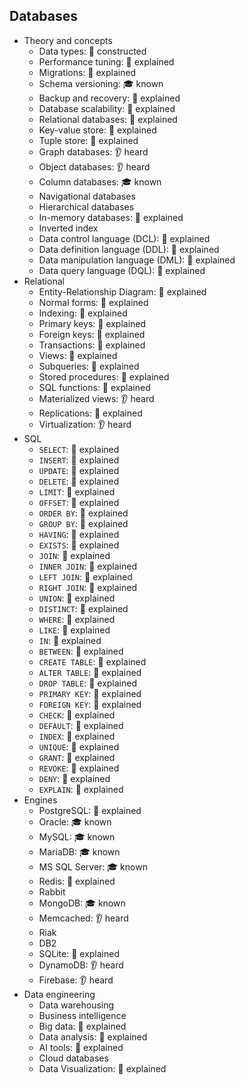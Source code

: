 ## Databases

- Theory and concepts
  - Data types: 🚀 constructed
  - Performance tuning: 🙋 explained
  - Migrations: 🙋 explained
  - Schema versioning: 🎓 known
  - Backup and recovery: 🙋 explained
  - Database scalability: 🙋 explained
  - Relational databases: 🙋 explained
  - Key-value store: 🙋 explained
  - Tuple store: 🙋 explained
  - Graph databases: 👂 heard
  - Object databases: 👂 heard
  - Column databases: 🎓 known
  - Navigational databases
  - Hierarchical databases
  - In-memory databases: 🙋 explained
  - Inverted index
  - Data control language (DCL): 🙋 explained
  - Data definition language (DDL): 🙋 explained
  - Data manipulation language (DML): 🙋 explained
  - Data query language (DQL): 🙋 explained
- Relational
  - Entity-Relationship Diagram: 🙋 explained
  - Normal forms: 🙋 explained
  - Indexing: 🙋 explained
  - Primary keys: 🙋 explained
  - Foreign keys: 🙋 explained
  - Transactions: 🙋 explained
  - Views: 🙋 explained
  - Subqueries: 🙋 explained
  - Stored procedures: 🙋 explained
  - SQL functions: 🙋 explained
  - Materialized views: 👂 heard
  - Replications: 🙋 explained
  - Virtualization: 👂 heard
- SQL
  - `SELECT`: 🙋 explained
  - `INSERT`: 🙋 explained
  - `UPDATE`: 🙋 explained
  - `DELETE`: 🙋 explained
  - `LIMIT`: 🙋 explained
  - `OFFSET`: 🙋 explained
  - `ORDER BY`: 🙋 explained
  - `GROUP BY`: 🙋 explained
  - `HAVING`: 🙋 explained
  - `EXISTS`: 🙋 explained
  - `JOIN`: 🙋 explained
  - `INNER JOIN`: 🙋 explained
  - `LEFT JOIN`: 🙋 explained
  - `RIGHT JOIN`: 🙋 explained
  - `UNION`: 🙋 explained
  - `DISTINCT`: 🙋 explained
  - `WHERE`: 🙋 explained
  - `LIKE`: 🙋 explained
  - `IN`: 🙋 explained
  - `BETWEEN`: 🙋 explained
  - `CREATE TABLE`: 🙋 explained
  - `ALTER TABLE`: 🙋 explained
  - `DROP TABLE`: 🙋 explained
  - `PRIMARY KEY`: 🙋 explained
  - `FOREIGN KEY`: 🙋 explained
  - `CHECK`: 🙋 explained
  - `DEFAULT`: 🙋 explained
  - `INDEX`: 🙋 explained
  - `UNIQUE`: 🙋 explained
  - `GRANT`: 🙋 explained
  - `REVOKE`: 🙋 explained
  - `DENY`: 🙋 explained
  - `EXPLAIN`: 🙋 explained
- Engines
  - PostgreSQL: 🙋 explained
  - Oracle: 🎓 known
  - MySQL: 🎓 known
  - MariaDB: 🎓 known
  - MS SQL Server: 🎓 known
  - Redis: 🙋 explained
  - Rabbit
  - MongoDB: 🎓 known
  - Memcached: 👂 heard
  - Riak
  - DB2
  - SQLite: 🙋 explained
  - DynamoDB: 👂 heard
  - Firebase: 👂 heard
- Data engineering
  - Data warehousing
  - Business intelligence
  - Big data: 🙋 explained
  - Data analysis: 🙋 explained
  - AI tools: 🙋 explained
  - Cloud databases
  - Data Visualization: 🙋 explained
